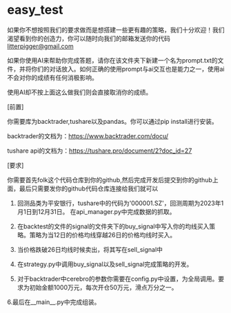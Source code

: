 # easy_test
如果你不想按照我们的要求做而是想搭建一些更有趣的策略，我们十分欢迎！我们渴望看到你的创造力，你可以随时向我们的邮箱发送你的代码 litterpigger@gmail.com

如果你使用AI来帮助你完成答题，请你在该文件夹下新建一个名为prompt.txt的文件，并将你们的对话放入。如何正确的使用prompt与ai交互也是能力之一，使用ai不会对你的成绩有任何消极影响。

使用AI却不按上面这么做我们则会直接取消你的成绩。


[前置]

你需要库为backtrader,tushare以及pandas。你可以通过pip install进行安装。

backtrader的文档为：https://www.backtrader.com/docu/

tushare api的文档为：https://tushare.pro/document/2?doc_id=27


[要求]

你需要首先folk这个代码仓库到你的github,然后完成开发后提交到你的github上面，最后只需要发你的github代码仓库连接给我们就可以


1. 回测品类为平安银行，tushare中的代码为'000001.SZ'，回测周期为2023年1月1日到12月31日。 在api_manager.py中完成数据的抓取。

2. 在backtest的文件的signal的文件夹下的buy_signal中写入你的均线买入策略。策略为当12日的价格均线穿越26日的价格均线时买入。

3. 当价格跌破26日均线时候卖出，将其写在sell_signal中

4. 在strategy.py中调用buy_signal以及sell_signal完成策略的开发。

5. 对于backtrader中cerebro的参数你需要在config.py中设置，为全局调用。要求为初始金额1000万元，每次开仓50万元，滑点万分之一。

6.最后在__main__.py中完成组装。



